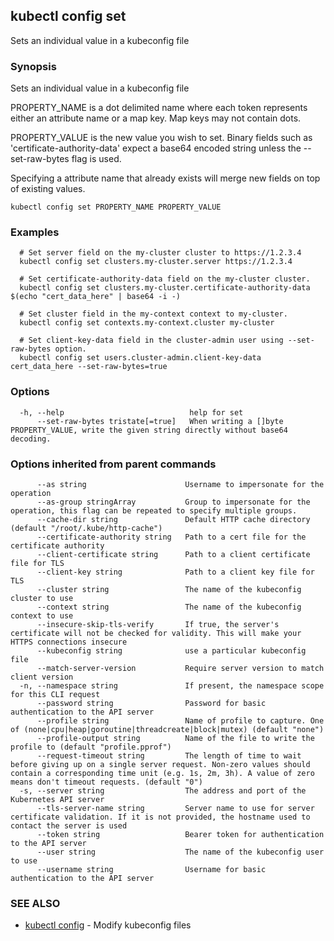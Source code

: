 ## kubectl config set

Sets an individual value in a kubeconfig file

### Synopsis

Sets an individual value in a kubeconfig file

 PROPERTY_NAME is a dot delimited name where each token represents either an attribute name or a map key.  Map keys may not contain dots.

 PROPERTY_VALUE is the new value you wish to set. Binary fields such as 'certificate-authority-data' expect a base64 encoded string unless the --set-raw-bytes flag is used.

 Specifying a attribute name that already exists will merge new fields on top of existing values.

```
kubectl config set PROPERTY_NAME PROPERTY_VALUE
```

### Examples

```
  # Set server field on the my-cluster cluster to https://1.2.3.4
  kubectl config set clusters.my-cluster.server https://1.2.3.4
  
  # Set certificate-authority-data field on the my-cluster cluster.
  kubectl config set clusters.my-cluster.certificate-authority-data $(echo "cert_data_here" | base64 -i -)
  
  # Set cluster field in the my-context context to my-cluster.
  kubectl config set contexts.my-context.cluster my-cluster
  
  # Set client-key-data field in the cluster-admin user using --set-raw-bytes option.
  kubectl config set users.cluster-admin.client-key-data cert_data_here --set-raw-bytes=true
```

### Options

```
  -h, --help                            help for set
      --set-raw-bytes tristate[=true]   When writing a []byte PROPERTY_VALUE, write the given string directly without base64 decoding.
```

### Options inherited from parent commands

```
      --as string                      Username to impersonate for the operation
      --as-group stringArray           Group to impersonate for the operation, this flag can be repeated to specify multiple groups.
      --cache-dir string               Default HTTP cache directory (default "/root/.kube/http-cache")
      --certificate-authority string   Path to a cert file for the certificate authority
      --client-certificate string      Path to a client certificate file for TLS
      --client-key string              Path to a client key file for TLS
      --cluster string                 The name of the kubeconfig cluster to use
      --context string                 The name of the kubeconfig context to use
      --insecure-skip-tls-verify       If true, the server's certificate will not be checked for validity. This will make your HTTPS connections insecure
      --kubeconfig string              use a particular kubeconfig file
      --match-server-version           Require server version to match client version
  -n, --namespace string               If present, the namespace scope for this CLI request
      --password string                Password for basic authentication to the API server
      --profile string                 Name of profile to capture. One of (none|cpu|heap|goroutine|threadcreate|block|mutex) (default "none")
      --profile-output string          Name of the file to write the profile to (default "profile.pprof")
      --request-timeout string         The length of time to wait before giving up on a single server request. Non-zero values should contain a corresponding time unit (e.g. 1s, 2m, 3h). A value of zero means don't timeout requests. (default "0")
  -s, --server string                  The address and port of the Kubernetes API server
      --tls-server-name string         Server name to use for server certificate validation. If it is not provided, the hostname used to contact the server is used
      --token string                   Bearer token for authentication to the API server
      --user string                    The name of the kubeconfig user to use
      --username string                Username for basic authentication to the API server
```

### SEE ALSO

* [kubectl config](kubectl_config.md)	 - Modify kubeconfig files

